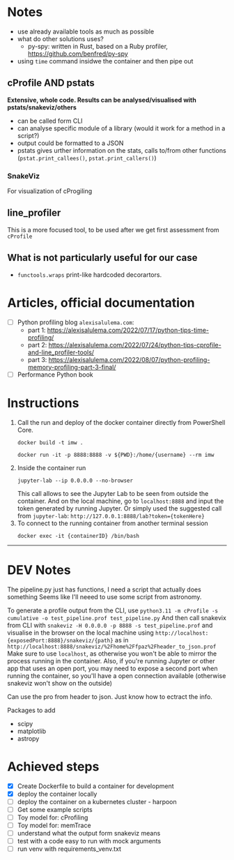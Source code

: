 # Notes

- use already available tools as much as possible
- what do other solutions uses? 
    - py-spy: written in Rust, based on a Ruby profiler, https://github.com/benfred/py-spy
- using `time` command insidwe the container and then pipe out 

## cProfile AND pstats
**Extensive, whole code. Results can be analysed/visualised with pstats/snakeviz/others**
- can be called form CLI
- can analyse specific module of a library (would it work for a method in a script?)
- output could be formatted to a JSON 
- pstats gives urther information on the stats, calls to/from other functions (`pstat.print_callees()`, `pstat.print_callers()`)

### SnakeViz
For visualization of cProgiling

## line_profiler
This is a more focused tool, to be used after we get first assessment from `cProfile`

## What is not particularly useful for our case
- `functools.wraps` print-like hardcoded decorartors.  

# Articles, official documentation
- [ ] Python profiling blog `alexisalulema.com`:
    - part 1: https://alexisalulema.com/2022/07/17/python-tips-time-profiling/
    - part 2: https://alexisalulema.com/2022/07/24/python-tips-cprofile-and-line_profiler-tools/
    - part 3: https://alexisalulema.com/2022/08/07/python-profiling-memory-profiling-part-3-final/
- [ ] Performance Python book

# Instructions

1. Call the run and deploy of the docker container directly from PowerShell Core.
   ```pwsh
   docker build -t imw .

   docker run -it -p 8888:8888 -v ${PWD}:/home/{username} --rm imw
   ```
1. Inside the container run
   ```pwsh
   jupyter-lab --ip 0.0.0.0 --no-browser
   ```
   This call allows to see the Jupyter Lab to be seen from outside the container. 
   And on the local machine, go to `localhost:8888` and input the token generated
   by running Jupyter. Or simply used the suggested call from `jupyter-lab`:
   `http://127.0.0.1:8888/lab?token={tokenHere}`
1. To connect to the running container from another terminal session
   ```
   docker exec -it {containerID} /bin/bash
   ```
------------------------------------------------------------------------

# DEV Notes
The pipeline.py just has functions, I need a script that actually does something
Seems like I'll neeed to use some script from astronomy.

To generate a profile output from the CLI, use 
`python3.11 -m cProfile -s cumulative -o test_pipeline.prof test_pipeline.py`
And then call snakevix from CLI with
`snakeviz -H 0.0.0.0 -p 8888 -s test_pipeline.prof`
and visualise in the browser on the local machine using 
`http://localhost:{exposedPort:8888}/snakeviz/{path}` as in
`http://localhost:8888/snakeviz/%2Fhome%2Ffpaz%2Fheader_to_json.prof`
Make sure to use `localhost`, as otherwise you won't be able to mirror
the process running in the container. Also, if you're running Jupyter
or other app that uses an open port, you may need to expose a second 
port when running the container, so you'll have a open connection available
(otherwise snakeviz won't show on the outside)

Can use the pro from header to json. Just know how to ectract the info.

Packages to add
- scipy
- matplotlib
- astropy


# Achieved steps

- [x] Create Dockerfile to build a container for development
- [x] deploy the container locally
- [ ] deploy the container on a kubernetes cluster - harpoon
- [ ] Get some example scripts
- [ ] Toy model for: cProfiling
- [ ] Toy model for: memTrace
- [ ] understand what the output form snakeviz means
- [ ] test with a code easy to run with mock arguments
- [ ] run venv with requirements_venv.txt
